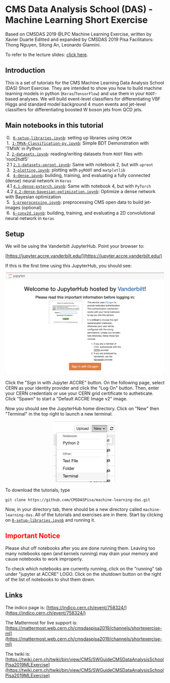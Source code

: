 # CMS Data Analysis School (DAS) - Machine Learning Short Exercise


Based on CMSDAS 2019 @LPC Machine Learning Exercise, written by Xavier Duarte
Editted and expanded by CMSDAS 2019 Pisa Facilitators: Thong Nguyen, Sitong An, Leonardo Giannini.

To refer to the lecture slides: [click here](ML_CMSDASPisa.pdf).

## Introduction

This is a set of tutorials for the CMS Machine Learning Data Analysis School (DAS) Short Exercise. They are intended to show you how to build machine learning models in python (`Keras`/`TensorFlow`) and use them in your `ROOT`-based analyses. We will build event-level classifiers for differentiating VBF Higgs and standard model background 4 muon events and jet-level classifiers for differentiating boosted W boson jets from QCD jets.

## Main notebooks in this tutorial

 &nbsp;0. &nbsp;[`0-setup-libraries.ipynb`](0-setup-libraries.ipynb): setting up libraries using `CMSSW`  
 &nbsp;1. &nbsp;[`1-TMVA-Classification-py.ipynb`](1-TMVA-Classification-py.ipynb): Simple BDT Demonstration with 'TMVA' in Python  
 &nbsp;2.  [`2-datasets.ipynb`](2-datasets.ipynb): reading/writing datasets from `ROOT` files with 'root2hdf5'  
 &nbsp;2.1 [`2.1-datasets-uproot.ipynb`](2.1-datasets-uproot.ipynb): Same with notebook 2, but with `uproot`  
 &nbsp;3. &nbsp;[`3-plotting.ipynb`](3-plotting.ipynb): plotting with `pyROOT` and `matplotlib`  
 &nbsp;4. &nbsp;[`4-dense.ipynb`](4-dense.ipynb): building, training, and evaluating a fully connected (dense) neural network in `Keras`  
 &nbsp;4.1 [`4.1-dense-pytorch.ipynb`](4.1-dense-pytorch.ipynb): Same with notebook 4, but with `PyTorch`  
 &nbsp;4.2 [`4.2-dense-bayesian-optimization.ipynb`](4.2-dense-bayesian-optimization.ipynb): Optimize a dense network with Bayesian optimization  
 &nbsp;5. &nbsp;[`5-preprocessing.ipynb`](5-preprocessing.ipynb): preprocessing CMS open data to build jet-images (optional)  
 &nbsp;6. &nbsp;[`6-conv2d.ipynb`](6-conv2d.ipynb): building, training, and evaluating a 2D convolutional neural network in `Keras`  

## Setup

We will be using the Vanderbilt JupyterHub. Point your browser to:

[https://jupyter.accre.vanderbilt.edu/](https://jupyter.accre.vanderbilt.edu/)

If this is the first time using this JupyterHub, you should see:

<p align="center">
  <img src="vanderbilt.png" width="500"/>
</p>

Click the "Sign in with Jupyter ACCRE" button. On the following page, select CERN as your identity provider and click the "Log On" button. Then, enter your CERN credentials or use your CERN grid certificate to autheticate. Click "Spawn" to start a "Default ACCRE Image v2" image.

Now you should see the JupyterHub home directory. Click on "New" then "Terminal" in the top right to launch a new terminal.

<p align="center">
  <img src="new_terminal.png" width="200"/>
</p>

To download the tutorials, type

```
git clone https://github.com/CMSDASPisa/machine-learning-das.git
```

Now, in your directory tab, there should be a new directory called `machine-learning-das`. All of the tutorials and exercises are in there. Start by clicking on [`0-setup-libraries.ipynb`](0-setup-libraries.ipynb) and running it.

## <span style="color:red">Important Notice</span>

Please shut off notebooks after you are done running them. Leaving too many notebooks open (and kernels running) may drain your memory and cause notebooks to work improperly.

To check which notebooks are currently running, click on the "running" tab under "jupyter at ACCRE" LOGO. Click on the shutdown button on the right of the list of notebooks to shut them down.


## Links

The indico page is: [https://indico.cern.ch/event/758324/](https://indico.cern.ch/event/758324/)

The Mattermost for live support is: [https://mattermost.web.cern.ch/cmsdaspisa2019/channels/shortexercise-ml](https://mattermost.web.cern.ch/cmsdaspisa2019/channels/shortexercise-ml)

The twiki is: [https://twiki.cern.ch/twiki/bin/view/CMS/SWGuideCMSDataAnalysisSchoolPisa2019MLExercise](https://twiki.cern.ch/twiki/bin/view/CMS/SWGuideCMSDataAnalysisSchoolPisa2019MLExercise)
